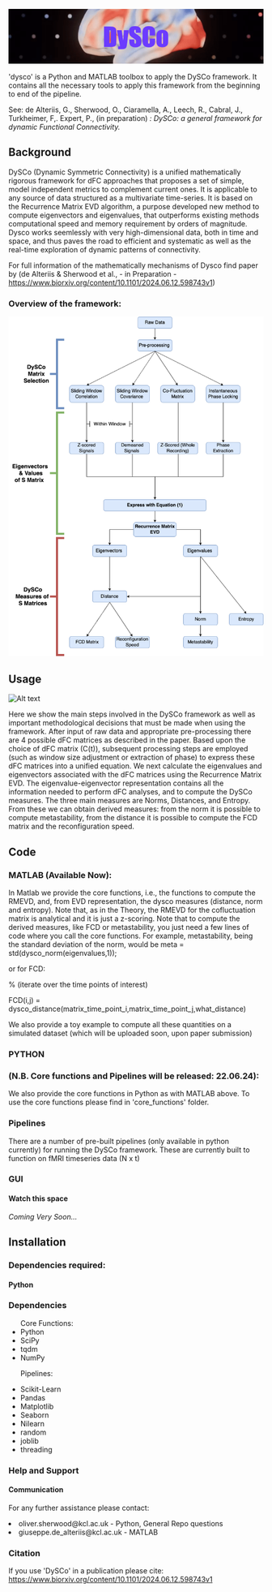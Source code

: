 ![Alt text](https://github.com/Mimbero/DySCo/blob/main/Python/GUI/DySCo%20(3).png)

'dysco' is a Python and MATLAB toolbox to apply the DySCo framework. It contains all the necessary tools to apply this
framework from the beginning to end of the pipeline. 
<p> See: de Alteriis, G., Sherwood, O., Ciaramella, A., Leech, R., Cabral, J., Turkheimer, F,. Expert, P., (in preparation) 
</b><i> : DySCo: a general framework for dynamic Functional Connectivity. </i>

## Background

DySCo (Dynamic Symmetric Connectivity) is a unified mathematically rigorous framework for 
dFC approaches that proposes a set of simple, model independent metrics to complement current ones.
It is applicable to any source of data structured as a multivariate time-series.
It is based on the Recurrence Matrix EVD algorithm, a purpose developed new method to compute eigenvectors and eigenvalues,
that outperforms existing methods computational speed and memory requirement by orders of magnitude.
Dysco works seemlessly with very high-dimensional data, both in time and space, and thus paves the road to efficient and systematic
as well as the real-time exploration of dynamic patterns of connectivity.


For full information of the mathematically mechanisms of Dysco find paper by (de Alteriis & Sherwood et al., - in Preparation - https://www.biorxiv.org/content/10.1101/2024.06.12.598743v1) 

### Overview of the framework: 
![Alt text](https://github.com/Mimbero/DySCo/blob/main/Python/GUI/DYSCO_main_12_04.png)


## Usage
![Alt text](https://github.com/Mimbero/DySCo/blob/main/Python/GUI/DySCO_openerV3.gif)

Here we show the main steps involved in the DySCo framework as well as important methodological decisions that must be made when using the framework.
After input of raw data and appropriate pre-processing there are 4 possible dFC
matrices as described in the paper. Based upon the choice of dFC matrix (C(t)),
subsequent processing steps are employed (such as window
size adjustment or extraction of phase) to express these dFC matrices into a
unified equation. We next calculate the eigenvalues and eigenvectors associated with the dFC matrices
using the Recurrence Matrix EVD.
The eigenvalue-eigenvector representation contains all the information needed
to perform dFC analyses, and to compute the DySCo measures.
The three main measures are Norms, Distances, and Entropy.
From these we can obtain derived measures: from the norm it is possible to
compute metastability, from the distance it is possible to compute
the FCD matrix and the reconfiguration speed.

## Code

### MATLAB (Available Now): 
In Matlab we provide the core functions, i.e., the functions to compute the RMEVD, and, from EVD representation, the dysco measures (distance, norm and entropy). 
Note that, as in the Theory, the RMEVD for the cofluctuation matrix is analytical and it is just a z-scoring.
Note that to compute the derived measures, like FCD or metastability, you just need a few lines of code where you call the core functions. 
For example, metastability, being the standard deviation of the norm, would be
meta = std(dysco_norm(eigenvalues,1));

or for FCD: 

% (iterate over the time points of interest)

FCD(i,j) = dysco_distance(matrix_time_point_i,matrix_time_point_j,what_distance)

We also provide a toy example to compute all these quantities on a simulated dataset (which will be uploaded soon, upon paper submission) 

### PYTHON 
### (N.B. Core functions and Pipelines will be released: 22.06.24): 

We also provide the core functions in Python as with MATLAB above. To use the core functions please find in 'core_functions' folder. 

### Pipelines

There are a number of pre-built pipelines (only available in python currently) for running the DySCo framework. 
These are currently built to function on fMRI timeseries data (N x t)

### GUI 

#### Watch this space 
<i> Coming Very Soon... </i>

## Installation

### Dependencies required: 

#### Python

<h3><b>Dependencies</b></h3>
<ul style=“list-style-type:disc”>
Core Functions:

<li>Python</li>
<li>SciPy</li>
<li>tqdm</li>
<li>NumPy</li>

Pipelines:

<li>Scikit-Learn</li>
<li>Pandas</li>
<li>Matplotlib</li>
<li>Seaborn</li>
<li>Nilearn</li>
<li>random</li>
<li>joblib</li>
<li>threading</li>
</ul>


### Help and Support 

#### Communication
For any further assistance please contact:

<li>oliver.sherwood@kcl.ac.uk - Python, General Repo questions </li>
<li>giuseppe.de_alteriis@kcl.ac.uk - MATLAB </li>

### Citation 

If you use 'DySCo' in a publication please cite: https://www.biorxiv.org/content/10.1101/2024.06.12.598743v1

